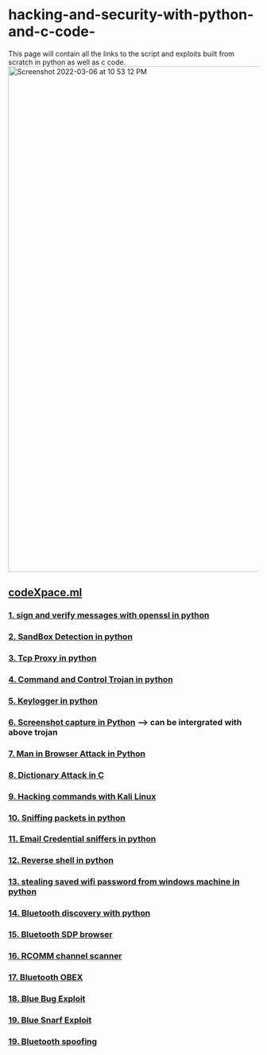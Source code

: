 # hacking-and-security-with-python-and-c-code-
This page will contain all the links to the script and exploits built from scratch in python as well as c code.
<img width="1015" alt="Screenshot 2022-03-06 at 10 53 12 PM" src="https://user-images.githubusercontent.com/52217313/171239356-57bce9eb-b1ea-44cf-a1bb-43424cf4277f.png">
## <a href="https://www.codexpace.ml">codeXpace.ml</a>

### <a href="https://www.codexpace.ml/2021/10/signverify.html">1. sign and verify messages with openssl in python </a>
### <a href="https://www.codexpace.ml/2022/02/sandbox-detection.html">2. SandBox Detection in python</a>
### <a href="https://www.codexpace.ml/2022/03/tcp-proxy.html">3. Tcp Proxy in python</a>
### <a href='https://www.codexpace.ml/2021/11/command-control-trojan-with-python.html'>4. Command and Control Trojan in python</a>
### <a href='https://www.codexpace.ml/2021/11/python-keylogger.html'>5. Keylogger in python</a>
### <a href='https://www.codexpace.ml/2022/01/screenshot-with-python.html'>6. Screenshot capture in Python</a> --> can be intergrated with above trojan
### <a href="https://www.codexpace.ml/2022/03/man-in-browser.html">7. Man in Browser Attack in Python</a>
### <a href="https://www.codexpace.ml/2022/03/dictionary-attacks.html">8. Dictionary Attack in C </a>
### <a href="https://www.codexpace.ml/2022/02/hacking-with-kali-cheatsheet.html">9. Hacking commands with Kali Linux </a>
### <a href="https://www.codexpace.ml/2022/04/sniffer-with-no-filter.html">10. Sniffing packets in python</a>
### <a href="https://www.codexpace.ml/2022/04/sniffer-for-email-credentials.html">11. Email Credential sniffers in python</a>
### <a href="https://www.codexpace.ml/2022/06/revershell-with-python.html">12. Reverse shell in python<a>
### <a href="https://www.codexpace.ml/2022/06/stealing-wifi-passwords-with-python.html">13. stealing saved wifi password from windows machine in python</a>
### <a href="https://www.codexpace.ml/2022/07/bluetooth-scanner-with-python.html">14. Bluetooth discovery with python</a>
### <a href="https://www.codexpace.ml/2022/07/sdpservice-discovery-protocol-browser.html">15. Bluetooth SDP browser</a>
### <a href="https://www.codexpace.ml/2022/07/rcomm-channel-scanner.html">16. RCOMM channel scanner </a>
### <a href="https://www.codexpace.ml/2022/07/obex-object-exchange.html">17. Bluetooth OBEX</a>
### <a href="https://www.codexpace.ml/2022/07/blue-bug-exploit.html">18. Blue Bug Exploit</a>
### <a href="https://www.codexpace.ml/2022/07/blue-snarf-exploit.html">19. Blue Snarf Exploit</a>
### <a href="https://www.codexpace.ml/2022/07/bluetooth-spoofing.html">19. Bluetooth spoofing</a>

  





